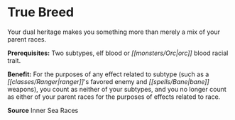 ﻿---
cssclass: [feats]

---
# True Breed

Your dual heritage makes you something more than merely a mix of your parent races.

**Prerequisites:** Two subtypes, elf blood or _[[monsters/Orc|orc]]_ blood racial trait.

**Benefit:** For the purposes of any effect related to subtype (such as a _[[classes/Ranger|ranger]]_'s favored enemy and _[[spells/Bane|bane]]_ weapons), you count as neither of your subtypes, and you no longer count as either of your parent races for the purposes of effects related to race.

**Source** Inner Sea Races